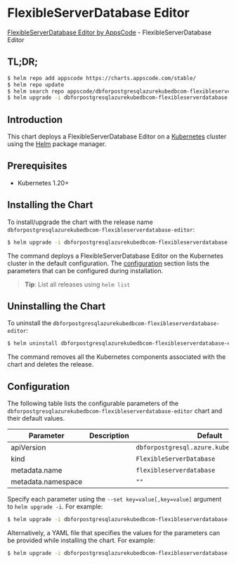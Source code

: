 # FlexibleServerDatabase Editor

[FlexibleServerDatabase Editor by AppsCode](https://appscode.com) - FlexibleServerDatabase Editor

## TL;DR;

```bash
$ helm repo add appscode https://charts.appscode.com/stable/
$ helm repo update
$ helm search repo appscode/dbforpostgresqlazurekubedbcom-flexibleserverdatabase-editor --version=v0.27.0
$ helm upgrade -i dbforpostgresqlazurekubedbcom-flexibleserverdatabase-editor appscode/dbforpostgresqlazurekubedbcom-flexibleserverdatabase-editor -n default --create-namespace --version=v0.27.0
```

## Introduction

This chart deploys a FlexibleServerDatabase Editor on a [Kubernetes](http://kubernetes.io) cluster using the [Helm](https://helm.sh) package manager.

## Prerequisites

- Kubernetes 1.20+

## Installing the Chart

To install/upgrade the chart with the release name `dbforpostgresqlazurekubedbcom-flexibleserverdatabase-editor`:

```bash
$ helm upgrade -i dbforpostgresqlazurekubedbcom-flexibleserverdatabase-editor appscode/dbforpostgresqlazurekubedbcom-flexibleserverdatabase-editor -n default --create-namespace --version=v0.27.0
```

The command deploys a FlexibleServerDatabase Editor on the Kubernetes cluster in the default configuration. The [configuration](#configuration) section lists the parameters that can be configured during installation.

> **Tip**: List all releases using `helm list`

## Uninstalling the Chart

To uninstall the `dbforpostgresqlazurekubedbcom-flexibleserverdatabase-editor`:

```bash
$ helm uninstall dbforpostgresqlazurekubedbcom-flexibleserverdatabase-editor -n default
```

The command removes all the Kubernetes components associated with the chart and deletes the release.

## Configuration

The following table lists the configurable parameters of the `dbforpostgresqlazurekubedbcom-flexibleserverdatabase-editor` chart and their default values.

|     Parameter      | Description |                        Default                         |
|--------------------|-------------|--------------------------------------------------------|
| apiVersion         |             | <code>dbforpostgresql.azure.kubedb.com/v1alpha1</code> |
| kind               |             | <code>FlexibleServerDatabase</code>                    |
| metadata.name      |             | <code>flexibleserverdatabase</code>                    |
| metadata.namespace |             | <code>""</code>                                        |


Specify each parameter using the `--set key=value[,key=value]` argument to `helm upgrade -i`. For example:

```bash
$ helm upgrade -i dbforpostgresqlazurekubedbcom-flexibleserverdatabase-editor appscode/dbforpostgresqlazurekubedbcom-flexibleserverdatabase-editor -n default --create-namespace --version=v0.27.0 --set apiVersion=dbforpostgresql.azure.kubedb.com/v1alpha1
```

Alternatively, a YAML file that specifies the values for the parameters can be provided while
installing the chart. For example:

```bash
$ helm upgrade -i dbforpostgresqlazurekubedbcom-flexibleserverdatabase-editor appscode/dbforpostgresqlazurekubedbcom-flexibleserverdatabase-editor -n default --create-namespace --version=v0.27.0 --values values.yaml
```
